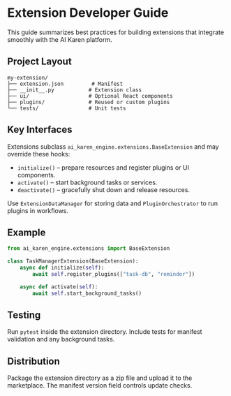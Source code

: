 # Extension Developer Guide

This guide summarizes best practices for building extensions that integrate smoothly with the AI Karen platform.

## Project Layout

```
my-extension/
├── extension.json         # Manifest
├── __init__.py           # Extension class
├── ui/                   # Optional React components
├── plugins/              # Reused or custom plugins
└── tests/                # Unit tests
```

## Key Interfaces

Extensions subclass `ai_karen_engine.extensions.BaseExtension` and may override these hooks:

- `initialize()` – prepare resources and register plugins or UI components.
- `activate()` – start background tasks or services.
- `deactivate()` – gracefully shut down and release resources.

Use `ExtensionDataManager` for storing data and `PluginOrchestrator` to run plugins in workflows.

## Example

```python
from ai_karen_engine.extensions import BaseExtension

class TaskManagerExtension(BaseExtension):
    async def initialize(self):
        await self.register_plugins(["task-db", "reminder"])

    async def activate(self):
        await self.start_background_tasks()
```

## Testing

Run `pytest` inside the extension directory. Include tests for manifest validation and any background tasks.

## Distribution

Package the extension directory as a zip file and upload it to the marketplace. The manifest version field controls update checks.

